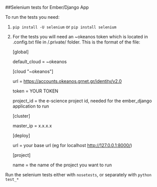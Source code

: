 ##Selenium tests for Ember/Django App

To run the tests you need:

1. `pip install -U selenium` or `pip install selenium`

2. For the tests you will need an ~okeanos token which is located in .config.txt file in <projectroot>/.private/ folder. This is the format of the file:

	[global]

	default_cloud = ~okeanos

	[cloud "~okeanos"]

	url = https://accounts.okeanos.grnet.gr/identity/v2.0

	token = YOUR TOKEN

	project_id = the e-science project id, needed for the ember_django  application to run

	[cluster]
	
	master_ip = x.x.x.x

	[deploy]

	url = your base url (eg for localhost http://127.0.0.1:8000/)
	
	[project]
	
	name = the name of the project you want to run

Run the selenium tests either with `nosetests`, or separately with `python test_*`
